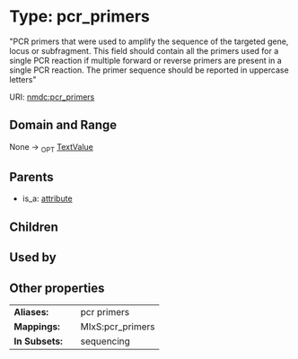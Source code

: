 
# Type: pcr_primers


"PCR primers that were used to amplify the sequence of the targeted gene, locus or subfragment. This field should contain all the primers used for a single PCR reaction if multiple forward or reverse primers are present in a single PCR reaction. The primer sequence should be reported in uppercase letters"

URI: [nmdc:pcr_primers](https://microbiomedata/meta/pcr_primers)


## Domain and Range

None ->  <sub>OPT</sub> [TextValue](TextValue.md)

## Parents

 *  is_a: [attribute](attribute.md)

## Children


## Used by


## Other properties

|  |  |  |
| --- | --- | --- |
| **Aliases:** | | pcr primers |
| **Mappings:** | | MIxS:pcr_primers |
| **In Subsets:** | | sequencing |

